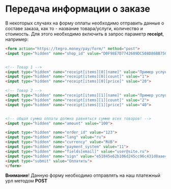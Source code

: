 # Передача информации о заказе

В некоторых случаях на форму оплаты необходимо отправить данные о составе заказа, как то - название товара/услуги, количество и стоимость. Для этого необходимо включить в запрос параметр **receipt**, например:

```html
<form action="https://tegro.money/pay/form/" method="post">
<input type="hidden" name="shop_id" value="D0F98E7D7742609DC508D86BB7500914">


<!-- Товар 1 -->
<input type="hidden" name="receipt[items][0][name]" value="Пример услуги">
<input type="hidden" name="receipt[items][0][count]" value="1">
<input type="hidden" name="receipt[items][0][price]" value="20">

<!-- Товар 2 -->
<input type="hidden" name="receipt[items][1][name]" value="Пример услуги 2">
<input type="hidden" name="receipt[items][1][count]" value="2">
<input type="hidden" name="receipt[items][1][price]" value="40">


<!-- общая сумма оплаты должна равняться сумме всех товаров! -->
<input type="hidden" name="amount" value="100">

<input type="hidden" name="order_id" value="123">
<input type="hidden" name="lang" value="ru">
<input type="hidden" name="currency" value="RUB">
<input type="hidden" name="payment_system" value="11">
<input type="hidden" name="fields[email]" value="user@site.ru">
<input type="hidden" name="sign" value="e51845e62b106d245cc96c431d8aae42">
<input type="submit" value="Оплатить">
</form>
```

**Внимание**! Данную форму необходимо отправлять на наш платежный урл методом **POST**
